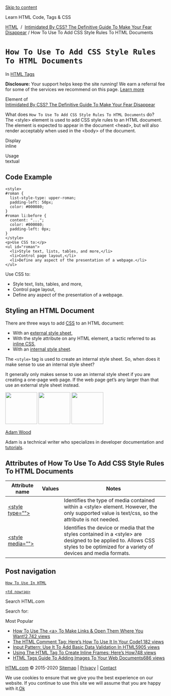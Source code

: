 <a href="#site-main" class="skip-link screen-reader-text">Skip to content</a>

[](https://html.com/)

Learn HTML Code, Tags & CSS

[HTML](https://html.com/)  /  [Intimidated By CSS? The Definitive Guide To Make Your Fear Disappear](https://html.com/css/) / How To Use To Add CSS Style Rules To HTML Documents

# `How To Use To Add CSS Style Rules To HTML Documents`

In <span class="post-meta-category">[HTML Tags](https://html.com/tags/)</span>

**Disclosure:** Your support helps keep the site running! We earn a referral fee for some of the services we recommend on this page. [Learn more](https://html.com/disclosure/)

Element of  
[Intimidated By CSS? The Definitive Guide To Make Your Fear Disappear](https://html.com/css/)

What does `How To Use To Add CSS Style Rules To HTML Documents` do?  
The &lt;style&gt; element is used to add CSS style rules to an HTML document. The element is expected to appear in the document &lt;head&gt;, but will also render acceptably when used in the &lt;body&gt; of the document.

Display  
inline

Usage  
textual

## Code Example

    <style>
    #roman {
      list-style-type: upper-roman;
      padding-left: 50px;
      color: #000080;
    }
    #roman li:before {
      content: "...";
      color: #000080;
      padding-left: 0px;
    }
    </style>
    <p>Use CSS to:</p>
    <ul id="roman">
      <li>Style text, lists, tables, and more,</li>
      <li>Control page layout,</li>
      <li>Define any aspect of the presentation of a webpage.</li>
    </ul>

Use CSS to:

- Style text, lists, tables, and more,
- Control page layout,
- Define any aspect of the presentation of a webpage.

<span class="underline"></span>

## Styling an HTML Document

There are three ways to add [CSS](https://html.com/css/) to an HTML document:

- With an [external style sheet](https://html.com/css/),
- With the style attribute on any HTML element, a tactic referred to as [inline CSS](https://html.com/css/),
- With an [internal style sheet](https://html.com/css/).

The `<style>` tag is used to create an internal style sheet. So, when does it make sense to use an internal style sheet?

It generally only makes sense to use an internal style sheet if you are creating a one-page web page. If the web page get’s any larger than that use an external style sheet instead.

<img src="http://html.com/wp-content/plugins/a3-lazy-load/assets/images/lazy_placeholder.gif" class="lazy lazy-hidden avatar avatar-100 photo" width="100" height="100" />

<img src="http://html.com/wp-content/plugins/a3-lazy-load/assets/images/lazy_placeholder.gif" class="lazy lazy-hidden avatar avatar-100 photo" width="100" height="100" />

<img src="https://secure.gravatar.com/avatar/3af4194cc38fbc6d4e68fbe7536347d5?s=100&amp;d=mm&amp;r=g" class="avatar avatar-100 photo" srcset="https://secure.gravatar.com/avatar/3af4194cc38fbc6d4e68fbe7536347d5?s=200&amp;d=mm&amp;r=g 2x" width="100" height="100" />

[Adam Wood](https://html.com/author/html/)

<span class="fn">Adam is a technical writer who specializes in developer documentation and [tutorials](https://html.com/).</span>

[<span class="saboxplugin-icon-grey saboxplugin-icon-linkedin"></span>](https://www.linkedin.com/in/adammichaelwood)

<span id="tho-end-content" style="display: block; visibility: hidden;"></span>

## Attributes of How To Use To Add CSS Style Rules To HTML Documents

<table><thead><tr class="header"><th>Attribute name</th><th>Values</th><th>Notes</th></tr></thead><tbody><tr class="odd"><td><a href="https://html.com/attributes/style-type/" class="linked-name">&lt;style type=""&gt;</a><br />
</td><td></td><td>Identifies the type of media contained within a &lt;style&gt; element. However, the only supported value is text/css, so the attribute is not needed.</td></tr><tr class="even"><td><a href="https://html.com/attributes/style-media/" class="linked-name">&lt;style media=""&gt;</a><br />
</td><td></td><td>Identifies the device or media that the styles contained in a &lt;style&gt; are designed to be applied to. Allows CSS styles to be optimized for a variety of devices and media formats.</td></tr></tbody></table>

## Post navigation

[<span class="nav-link-label"><span class="genericon genericon-previous"></span></span>`How To Use In HTML`](https://html.com/attributes/img-src/)

[`<td nowrap>`<span class="nav-link-label"><span class="genericon genericon-next"></span></span>](https://html.com/attributes/td-nowrap/)

Search HTML.com

<span class="screen-reader-text">Search for:</span>

Most Popular

- <a href="https://html.com/attributes/a-target/" class="popular_posts_bars_link">How To Use The &lt;a&gt; To Make Links &amp; Open Them Where You Want!</a><span class="popular_posts_bars_comment_count_hold"><a href="https://html.com/attributes/a-target/#comments" class="popular_posts_bars_comment_count">2,742 views</a><span class="popular_posts_bars_comment_count_triangle"></span></span>
- <a href="https://html.com/tags/comment-tag/" class="popular_posts_bars_link">The HTML Comment Tag: Here’s How To Use It In Your Code</a><span class="popular_posts_bars_comment_count_hold"><a href="https://html.com/tags/comment-tag/#comments" class="popular_posts_bars_comment_count">1,182 views</a><span class="popular_posts_bars_comment_count_triangle"></span></span>
- <a href="https://html.com/attributes/input-pattern/" class="popular_posts_bars_link">Input Pattern: Use It To Add Basic Data Validation In HTML5</a><span class="popular_posts_bars_comment_count_hold"><a href="https://html.com/attributes/input-pattern/#comments" class="popular_posts_bars_comment_count">905 views</a><span class="popular_posts_bars_comment_count_triangle"></span></span>
- <a href="https://html.com/tags/iframe/" class="popular_posts_bars_link">Using The HTML Tag To Create Inline Frames: Here’s How</a><span class="popular_posts_bars_comment_count_hold"><a href="https://html.com/tags/iframe/#comments" class="popular_posts_bars_comment_count">748 views</a><span class="popular_posts_bars_comment_count_triangle"></span></span>
- <a href="https://html.com/tags/img/" class="popular_posts_bars_link">HTML Tags Guide To Adding Images To Your Web Documents</a><span class="popular_posts_bars_comment_count_hold"><a href="https://html.com/tags/img/#comments" class="popular_posts_bars_comment_count">686 views</a><span class="popular_posts_bars_comment_count_triangle"></span></span>

[HTML.com](https://html.com/) © 2015-2020 [Sitemap](https://html.com/sitemap/) | [Privacy](https://html.com/privacy/) | [Contact](https://html.com/contact/)

<span id="cn-notice-text" class="cn-text-container">We use cookies to ensure that we give you the best experience on our website. If you continue to use this site we will assume that you are happy with it.</span><span id="cn-notice-buttons" class="cn-buttons-container"><a href="#" id="cn-accept-cookie" class="cn-set-cookie cn-button bootstrap button">Ok</a></span><a href="javascript:void(0);" id="cn-close-notice" class="cn-close-icon"></a>
